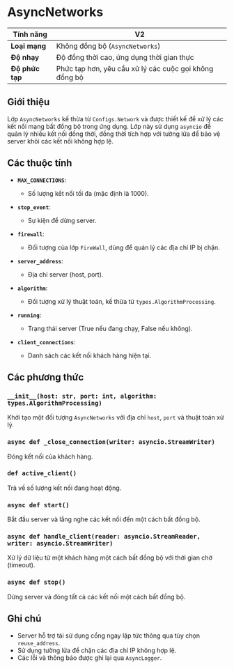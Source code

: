 # AsyncNetworks

| Tính năng                             | V2                                                     |
|---------------------------------------|--------------------------------------------------------|
| **Loại mạng**                         | Không đồng bộ (`AsyncNetworks`)                        |
| **Độ nhạy**                           | Độ đồng thời cao, ứng dụng thời gian thực              |
| **Độ phức tạp**                       | Phức tạp hơn, yêu cầu xử lý các cuộc gọi không đồng bộ |

## Giới thiệu
Lớp `AsyncNetworks` kế thừa từ `Configs.Network` và được thiết kế để xử lý các kết nối mạng bất đồng bộ trong ứng dụng. Lớp này sử dụng `asyncio` để quản lý nhiều kết nối đồng thời, đồng thời tích hợp với tường lửa để bảo vệ server khỏi các kết nối không hợp lệ.

## Các thuộc tính

- **`MAX_CONNECTIONS`**: 
  - Số lượng kết nối tối đa (mặc định là 1000).

- **`stop_event`**: 
  - Sự kiện để dừng server.

- **`firewall`**: 
  - Đối tượng của lớp `FireWall`, dùng để quản lý các địa chỉ IP bị chặn.

- **`server_address`**: 
  - Địa chỉ server (host, port).

- **`algorithm`**: 
  - Đối tượng xử lý thuật toán, kế thừa từ `types.AlgorithmProcessing`.

- **`running`**: 
  - Trạng thái server (True nếu đang chạy, False nếu không).

- **`client_connections`**: 
  - Danh sách các kết nối khách hàng hiện tại.

## Các phương thức

### `__init__(host: str, port: int, algorithm: types.AlgorithmProcessing)`
Khởi tạo một đối tượng `AsyncNetworks` với địa chỉ `host`, `port` và thuật toán xử lý.

### `async def _close_connection(writer: asyncio.StreamWriter)`
Đóng kết nối của khách hàng.

### `def active_client()`
Trả về số lượng kết nối đang hoạt động.

### `async def start()`
Bắt đầu server và lắng nghe các kết nối đến một cách bất đồng bộ.

### `async def handle_client(reader: asyncio.StreamReader, writer: asyncio.StreamWriter)`
Xử lý dữ liệu từ một khách hàng một cách bất đồng bộ với thời gian chờ (timeout).

### `async def stop()`
Dừng server và đóng tất cả các kết nối một cách bất đồng bộ.

## Ghi chú
- Server hỗ trợ tái sử dụng cổng ngay lập tức thông qua tùy chọn `reuse_address`.
- Sử dụng tường lửa để chặn các địa chỉ IP không hợp lệ.
- Các lỗi và thông báo được ghi lại qua `AsyncLogger`.